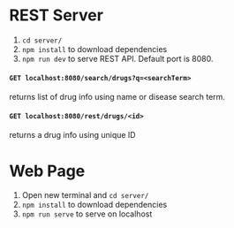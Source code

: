# REST Server
1. `cd server/`
2. `npm install` to download dependencies
3. `npm run dev` to serve REST API. Default port is 8080.
#### `GET localhost:8080/search/drugs?q=<searchTerm>`
returns list of drug info using name or disease search term.

#### `GET localhost:8080/rest/drugs/<id>`
returns a drug info using unique ID

# Web Page
1. Open new terminal and `cd server/`
2. `npm install` to download dependencies
3. `npm run serve` to serve on localhost
